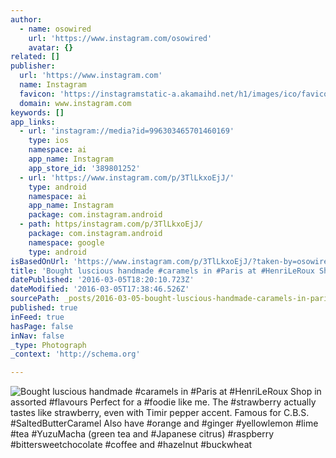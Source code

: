 ```yaml
---
author:
  - name: osowired
    url: 'https://www.instagram.com/osowired'
    avatar: {}
related: []
publisher:
  url: 'https://www.instagram.com'
  name: Instagram
  favicon: 'https://instagramstatic-a.akamaihd.net/h1/images/ico/favicon.ico/7cdab0872b15.ico'
  domain: www.instagram.com
keywords: []
app_links:
  - url: 'instagram://media?id=996303465701460169'
    type: ios
    namespace: ai
    app_name: Instagram
    app_store_id: '389801252'
  - url: 'https://www.instagram.com/p/3TlLkxoEjJ/'
    type: android
    namespace: ai
    app_name: Instagram
    package: com.instagram.android
  - path: https/instagram.com/p/3TlLkxoEjJ/
    package: com.instagram.android
    namespace: google
    type: android
isBasedOnUrl: 'https://www.instagram.com/p/3TlLkxoEjJ/?taken-by=osowired'
title: 'Bought luscious handmade #caramels in #Paris at #HenriLeRoux Shop in assorted #flavours Perfect for a #foodie like me. The #strawberry actually tastes like strawberry, even with Timir pepper accent. Famous for C.B.S. #SaltedButterCaramel Also have #orange and #ginger #yellowlemon #lime #tea #YuzuMacha (green tea and #Japanese citrus) #raspberry #bittersweetchocolate #coffee and #hazelnut #buckwheat'
datePublished: '2016-03-05T18:20:10.723Z'
dateModified: '2016-03-05T17:38:46.526Z'
sourcePath: _posts/2016-03-05-bought-luscious-handmade-caramels-in-paris-at-henrileroux.md
published: true
inFeed: true
hasPage: false
inNav: false
_type: Photograph
_context: 'http://schema.org'

---
```

![Bought luscious handmade &num;caramels in &num;Paris at &num;HenriLeRoux Shop in assorted &num;flavours Perfect for a &num;foodie like me&period; The &num;strawberry actually tastes like strawberry&comma; even with Timir pepper accent&period; Famous for C&period;B&period;S&period; &num;SaltedButterCaramel Also have &num;orange and &num;ginger &num;yellowlemon &num;lime &num;tea &num;YuzuMacha &lpar;green tea and &num;Japanese citrus&rpar; &num;raspberry &num;bittersweetchocolate &num;coffee and &num;hazelnut &num;buckwheat](https://scontent.cdninstagram.com/t51.2885-15/e15/11313301_383587195174517_603530537_n.jpg?ig_cache_key=OTk2MzAzNDY1NzAxNDYwMTY5.2)